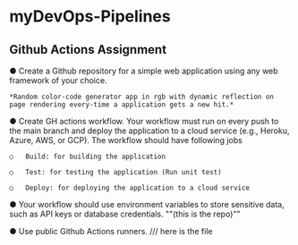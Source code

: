 # myDevOps-Pipelines
## Github Actions Assignment

●	Create a Github repository for a simple web application using any web framework of your choice.

    *Random color-code generator app in rgb with dynamic reflection on page rendering every-time a application gets a new hit.*

●	Create GH actions workflow. Your workflow must run on every push to the main branch and deploy the application to a cloud service (e.g., Heroku, Azure, AWS, or GCP). The workflow should have following jobs

    ○	Build: for building the application
    
    ○	Test: for testing the application (Run unit test)
    
    ○	Deploy: for deploying the application to a cloud service
    
    
●	Your workflow should use environment variables to store sensitive data, such as API keys or database credentials.
""(this is the repo)""

●	Use public Github Actions runners.
/// here is the file
